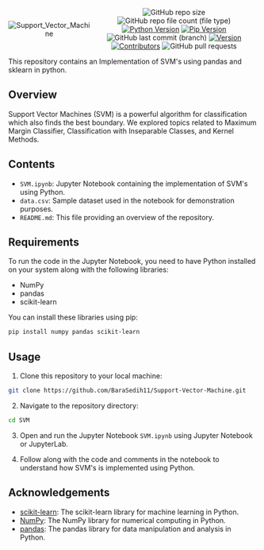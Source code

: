 <div style="display:flex; justify-content: center; align-items: center ; height" 100vh" align=center>

![Support_Vector_Machine](https://github.com/BaraSedih11/Support-Vector-Machine/assets/98843912/2499f646-0994-43b4-a62d-a852adaeaf3d)

   ![GitHub repo size](https://img.shields.io/github/repo-size/BaraSedih11/Support-Vector-Machine) ![GitHub repo file count (file type)](https://img.shields.io/github/directory-file-count/BaraSedih11/Support-Vector-Machine) [![Python Version](https://img.shields.io/badge/python-3.8-blue)](https://www.python.org/downloads/release/python-380/)
[![Pip Version](https://img.shields.io/badge/pip-21.0-orange)](https://pypi.org/project/pip/21.0/)
 ![GitHub last commit (branch)](https://img.shields.io/github/last-commit/BaraSedih11/Support-Vector-Machine/main)
[![Version](https://img.shields.io/badge/version-v1.0.0-blue)](https://github.com/BaraSedih11/Support-Vector-Machine/releases/tag/v1.0.0)
[![Contributors](https://img.shields.io/github/contributors/BaraSedih11/Support-Vector-Machine)](https://github.com/BaraSedih11/Support-Vector-Machine/graphs/contributors)
![GitHub pull requests](https://img.shields.io/github/issues-pr-raw/BaraSedih11/Support-Vector-Machine)
<!-- ![GitHub issues](https://img.shields.io/github/issues-raw/BaraSedih11/Bookstore)  -->
</div>
This repository contains an Implementation of SVM's using pandas and sklearn in python.

## Overview

Support Vector Machines (SVM) is a powerful algorithm for classification which also finds the best boundary. We explored topics related to Maximum Margin Classifier, Classification with Inseparable Classes, and Kernel Methods.

## Contents

- `SVM.ipynb`: Jupyter Notebook containing the implementation of SVM's using Python.
- `data.csv`: Sample dataset used in the notebook for demonstration purposes.
- `README.md`: This file providing an overview of the repository.

## Requirements

To run the code in the Jupyter Notebook, you need to have Python installed on your system along with the following libraries:

- NumPy
- pandas
- scikit-learn

You can install these libraries using pip:

```bash
pip install numpy pandas scikit-learn
```


## Usage

1. Clone this repository to your local machine:

```bash
git clone https://github.com/BaraSedih11/Support-Vector-Machine.git
```

2. Navigate to the repository directory:

```bash
cd SVM
```

3. Open and run the Jupyter Notebook `SVM.ipynb` using Jupyter Notebook or JupyterLab.

4. Follow along with the code and comments in the notebook to understand how SVM's is implemented using Python.

## Acknowledgements

- [scikit-learn](https://scikit-learn.org/): The scikit-learn library for machine learning in Python.
- [NumPy](https://numpy.org/): The NumPy library for numerical computing in Python.
- [pandas](https://pandas.pydata.org/): The pandas library for data manipulation and analysis in Python.
